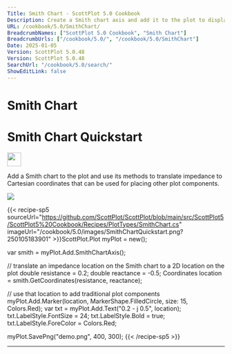 ```yaml
---
Title: Smith Chart - ScottPlot 5.0 Cookbook
Description: Create a Smith chart axis and add it to the plot to display impedance of RF signals using a horizontal axis indicating resistance and vertical axis indicating reactance.
URL: /cookbook/5.0/SmithChart/
BreadcrumbNames: ["ScottPlot 5.0 Cookbook", "Smith Chart"]
BreadcrumbUrls: ["/cookbook/5.0/", "/cookbook/5.0/SmithChart"]
Date: 2025-01-05
Version: ScottPlot 5.0.48
Version: ScottPlot 5.0.48
SearchUrl: "/cookbook/5.0/search/"
ShowEditLink: false
---
```


<h1>Smith Chart</h1>


<div class='d-flex align-items-center mt-5'>
<h1 class='me-2 text-dark my-0 border-0'>Smith Chart Quickstart</h1>
<a href='/cookbook/5.0/SmithChart/SmithChartQuickstart' target='_blank'>
<img src='/images/icons/new-window.svg' style='height: 2rem;' class='new-window-icon'>
</a>
</div>

Add a Smith chart to the plot and use its methods to translate impedance to Cartesian coordinates that can be used for placing other plot components.

[![](/cookbook/5.0/images/SmithChartQuickstart.png?250105183901)](/cookbook/5.0/images/SmithChartQuickstart.png?250105183901)

{{< recipe-sp5 sourceUrl="https://github.com/ScottPlot/ScottPlot/blob/main/src/ScottPlot5/ScottPlot5%20Cookbook/Recipes/PlotTypes/SmithChart.cs" imageUrl="/cookbook/5.0/images/SmithChartQuickstart.png?250105183901" >}}ScottPlot.Plot myPlot = new();

var smith = myPlot.Add.SmithChartAxis();

// translate an impedance location on the Smith chart to a 2D location on the plot
double resistance = 0.2;
double reactance = -0.5;
Coordinates location = smith.GetCoordinates(resistance, reactance);

// use that location to add traditional plot components
myPlot.Add.Marker(location, MarkerShape.FilledCircle, size: 15, Colors.Red);
var txt = myPlot.Add.Text("0.2 - j 0.5", location);
txt.LabelStyle.FontSize = 24;
txt.LabelStyle.Bold = true;
txt.LabelStyle.ForeColor = Colors.Red;

myPlot.SavePng("demo.png", 400, 300);
{{< /recipe-sp5 >}}

<hr class='my-5 invisible'>


